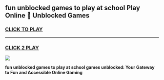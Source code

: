 
## fun unblocked games to play at school Play Online 👋 Unblocked Games
<h3>
<a href="https://premium.freeplayer.one?title=fun_unblocked_games_to_play_at_school&ref=19F">CLICK TO PLAY</a></h3>
<hr>

<h3>
<a href="https://premium.freeplayer.one?title=fun_unblocked_games_to_play_at_school&ref=19F">CLICK 2 PLAY</a>
  
</h3>

<a href="https://premium.freeplayer.one?title=fun_unblocked_games_to_play_at_school&ref=19F"><img src="https://clearcache.store/games.png"></a>


**fun unblocked games to play at school games unblocked: Your Gateway to Fun and Accessible Online Gaming**

